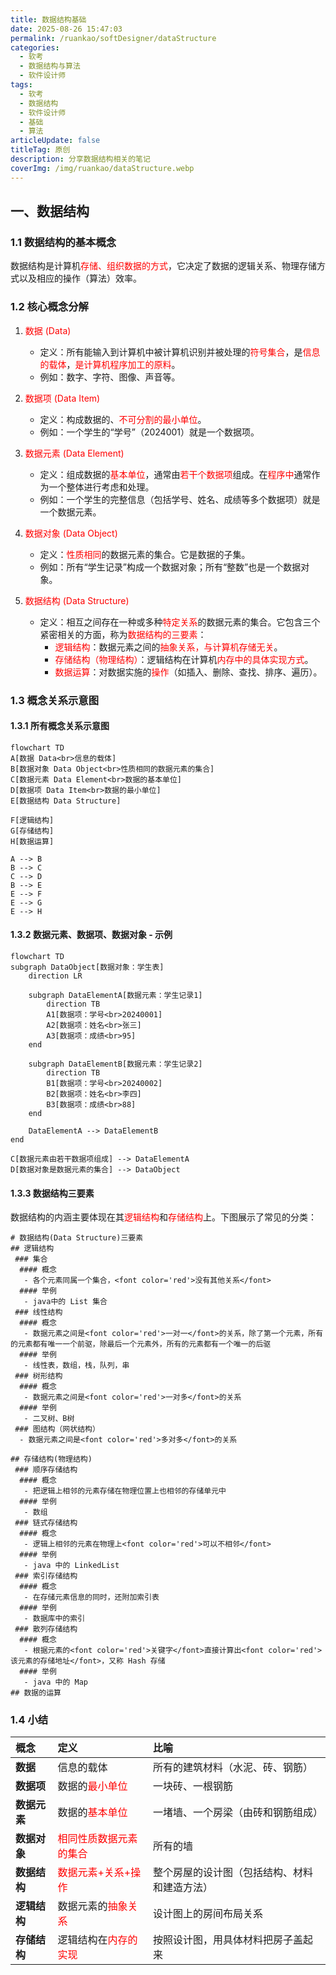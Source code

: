 ```yaml
---
title: 数据结构基础
date: 2025-08-26 15:47:03
permalink: /ruankao/softDesigner/dataStructure
categories:
  - 软考
  - 数据结构与算法
  - 软件设计师
tags:
  - 软考
  - 数据结构
  - 软件设计师
  - 基础
  - 算法
articleUpdate: false
titleTag: 原创
description: 分享数据结构相关的笔记
coverImg: /img/ruankao/dataStructure.webp
---
```


## 一、数据结构

### 1.1 数据结构的基本概念

数据结构是计算机<font color='red'>存储、组织数据的方式</font>，它决定了数据的逻辑关系、物理存储方式以及相应的操作（算法）效率。

### 1.2 核心概念分解

1.  <font color='red'>数据 (Data)</font>
    - 定义：所有能输入到计算机中被计算机识别并被处理的<font color='red'>符号集合</font>，是<font color='red'>信息的载体</font>，<font color='red'>是计算机程序加工的原料</font>。
    - 例如：数字、字符、图像、声音等。

2.  <font color='red'>数据项 (Data Item)</font>
    - 定义：构成数据的、<font color='red'>不可分割的最小单位</font>。
    - 例如：一个学生的“学号”（2024001）就是一个数据项。

3.  <font color='red'>数据元素 (Data Element)</font>
    - 定义：组成数据的<font color='red'>基本单位</font>，通常由<font color='red'>若干个数据项</font>组成。在<font color='red'>程序中</font>通常作为一个整体进行考虑和处理。
    - 例如：一个学生的完整信息（包括学号、姓名、成绩等多个数据项）就是一个数据元素。

4.  <font color='red'>数据对象 (Data Object)</font>
    - 定义：<font color='red'>性质相同</font>的数据元素的集合。它是数据的子集。
    - 例如：所有“学生记录”构成一个数据对象；所有“整数”也是一个数据对象。

5.  <font color='red'>数据结构 (Data Structure)</font>
    - 定义：相互之间存在一种或多种<font color='red'>特定关系</font>的数据元素的集合。它包含三个紧密相关的方面，称为<font color='red'>数据结构的三要素</font>：
      - <font color='red'>逻辑结构</font>：数据元素之间的<font color='red'>抽象关系，与计算机存储无关</font>。
      - <font color='red'>存储结构（物理结构）</font>：逻辑结构在计算机<font color='red'>内存中的具体实现方式</font>。
      - <font color='red'>数据运算</font>：对数据实施的<font color='red'>操作</font>（如插入、删除、查找、排序、遍历）。

### 1.3 概念关系示意图


#### 1.3.1 所有概念关系示意图

```mermaid
flowchart TD
A[数据 Data<br>信息的载体]
B[数据对象 Data Object<br>性质相同的数据元素的集合]
C[数据元素 Data Element<br>数据的基本单位]
D[数据项 Data Item<br>数据的最小单位]
E[数据结构 Data Structure]

F[逻辑结构]
G[存储结构]
H[数据运算]

A --> B
B --> C
C --> D
B --> E
E --> F
E --> G
E --> H
```

#### 1.3.2 数据元素、数据项、数据对象 - 示例

```mermaid
flowchart TD
subgraph DataObject[数据对象：学生表]
    direction LR

    subgraph DataElementA[数据元素：学生记录1]
        direction TB
        A1[数据项：学号<br>20240001]
        A2[数据项：姓名<br>张三]
        A3[数据项：成绩<br>95]
    end

    subgraph DataElementB[数据元素：学生记录2]
        direction TB
        B1[数据项：学号<br>20240002]
        B2[数据项：姓名<br>李四]
        B3[数据项：成绩<br>88]
    end

    DataElementA --> DataElementB
end

C[数据元素由若干数据项组成] --> DataElementA
D[数据对象是数据元素的集合] --> DataObject
```

#### 1.3.3 数据结构三要素
数据结构的内涵主要体现在其<font color='red'>逻辑结构</font>和<font color='red'>存储结构</font>上。下图展示了常见的分类：

```markmap
# 数据结构(Data Structure)三要素
## 逻辑结构
 ### 集合
  #### 概念
   - 各个元素同属一个集合，<font color='red'>没有其他关系</font>
  #### 举例
   - java中的 List 集合
 ### 线性结构
  #### 概念
   - 数据元素之间是<font color='red'>一对一</font>的关系，除了第一个元素，所有的元素都有唯一一个前驱，除最后一个元素外，所有的元素都有一个唯一的后驱
  #### 举例
   - 线性表，数组，栈，队列，串 
 ### 树形结构
  #### 概念
   - 数据元素之间是<font color='red'>一对多</font>的关系
  #### 举例
   - 二叉树、B树
 ### 图结构（网状结构）
  - 数据元素之间是<font color='red'>多对多</font>的关系
  
## 存储结构(物理结构)
 ### 顺序存储结构
  #### 概念
   - 把逻辑上相邻的元素存储在物理位置上也相邻的存储单元中
  #### 举例
   - 数组
 ### 链式存储结构
  #### 概念
   - 逻辑上相邻的元素在物理上<font color='red'>可以不相邻</font>
  #### 举例
   - java 中的 LinkedList
 ### 索引存储结构
  #### 概念
   - 在存储元素信息的同时，还附加索引表
  #### 举例
   - 数据库中的索引
 ### 散列存储结构
  #### 概念
   - 根据元素的<font color='red'>关键字</font>直接计算出<font color='red'>该元素的存储地址</font>，又称 Hash 存储
  #### 举例
   - java 中的 Map
## 数据的运算

```

### 1.4 小结

| 概念       | 定义                                   | 比喻                     |
|:---------|:-------------------------------------|:-----------------------|
| **数据**   | 信息的载体                                | 所有的建筑材料（水泥、砖、钢筋）       |
| **数据项**  | 数据的<font color='red'>最小单位</font>     | 一块砖、一根钢筋               |
| **数据元素** | 数据的<font color='red'>基本单位</font>     | 一堵墙、一个房梁（由砖和钢筋组成）      |
| **数据对象** | <font color='red'>相同性质数据元素的集合</font> | 所有的墙                   |
| **数据结构** | <font color='red'>数据元素+关系+操作</font>  | 整个房屋的设计图（包括结构、材料和建造方法） |
| **逻辑结构** | 数据元素的<font color='red'>抽象关系</font>   | 设计图上的房间布局关系            |
| **存储结构** | 逻辑结构在<font color='red'>内存的实现</font>  | 按照设计图，用具体材料把房子盖起来      |

